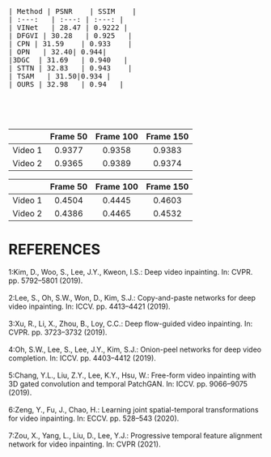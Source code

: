 <pre>
| Method | PSNR    | SSIM    |
| :---:   | :---: | :---: |
| VINet   | 28.47 | 0.9222 |
| DFGVI | 30.28   | 0.925   |
| CPN | 31.59    | 0.933    |
| OPN   | 32.40| 0.944|
|3DGC  | 31.69   | 0.940   |
| STTN | 32.83   | 0.943    |
| TSAM   | 31.50|0.934 |
| OURS | 32.98   | 0.94   |




</pre>
|  | Frame 50    | Frame 100    | Frame 150|
| :---:   | :---: | :---: | :---: |
| Video 1   | 0.9377 | 0.9358 |  0.9383 |
| Video 2 | 0.9365   | 0.9389   | 0.9374 |


|  | Frame 50    | Frame 100    | Frame 150|
| :---:   | :---: | :---: | :---: |
| Video 1   | 0.4504 | 0.4445 |  0.4603 |
| Video 2 |  0.4386  | 0.4465   | 0.4532 |



# REFERENCES
1:Kim, D., Woo, S., Lee, J.Y., Kweon, I.S.: Deep video inpainting. In: CVPR. pp. 5792–5801 (2019).<br /><br />
2:Lee, S., Oh, S.W., Won, D., Kim, S.J.: Copy-and-paste networks for deep video inpainting. In: ICCV. pp. 4413–4421 (2019).<br /><br />
3:Xu, R., Li, X., Zhou, B., Loy, C.C.: Deep flow-guided video inpainting. In: CVPR. pp. 3723–3732 (2019).<br /><br />
4:Oh, S.W., Lee, S., Lee, J.Y., Kim, S.J.: Onion-peel networks for deep video completion. In: ICCV. pp. 4403–4412 (2019).<br /><br />
5:Chang, Y.L., Liu, Z.Y., Lee, K.Y., Hsu, W.: Free-form video inpainting with 3D gated convolution and temporal PatchGAN. In: ICCV. pp. 9066–9075 (2019).<br /><br />
6:Zeng, Y., Fu, J., Chao, H.: Learning joint spatial-temporal transformations for video inpainting. In: ECCV. pp. 528–543 (2020).<br /><br />
7:Zou, X., Yang, L., Liu, D., Lee, Y.J.: Progressive temporal feature alignment network for video inpainting. In: CVPR (2021).<br /><br />
